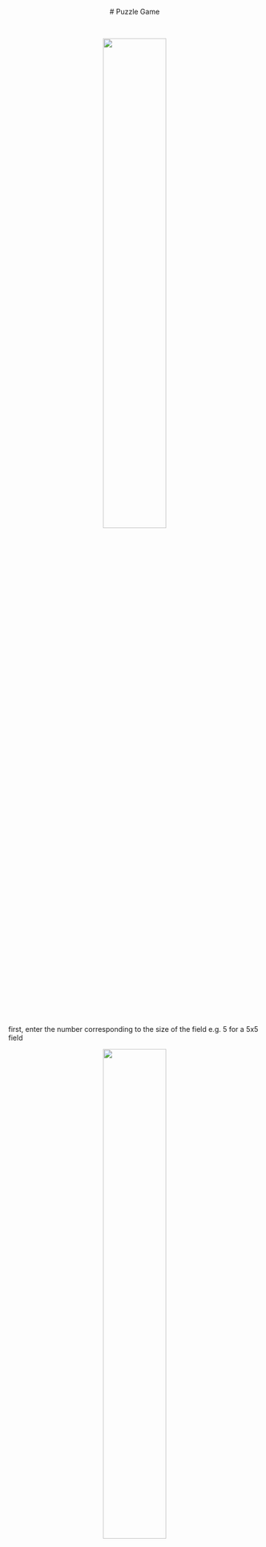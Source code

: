 
<p align="center">
  # Puzzle Game
</p>
<br>
<p align="center">
  <img width=50% height=50% src="https://github.com/Al-x-R/Python_tkinter/blob/master/puzzle/Resources/start1.png?raw=true">
</p>

first, enter the number corresponding to the size of the field
e.g. 5 for a 5x5 field

<p align="center">
  <img width=50% height=50% src="https://github.com/Al-x-R/Python_tkinter/blob/master/puzzle/Resources/start2.png?raw=true">
</p>

move using the key:
up, down, right, left

<p align="center">
  <img width=50% height=50% src="https://github.com/Al-x-R/Python_tkinter/blob/master/puzzle/Resources/game.png?raw=true">
</p>

press the space bar for cheating

<p align="center">
  <img width=50% height=50% src="https://github.com/Al-x-R/Python_tkinter/blob/master/puzzle/Resources/finish.png?raw=true">
</p>